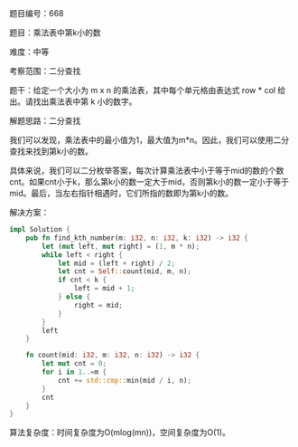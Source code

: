 题目编号：668

题目：乘法表中第k小的数

难度：中等

考察范围：二分查找

题干：给定一个大小为 m x n 的乘法表，其中每个单元格由表达式 row * col 给出。请找出乘法表中第 k 小的数字。

解题思路：二分查找

我们可以发现，乘法表中的最小值为1，最大值为m*n。因此，我们可以使用二分查找来找到第k小的数。

具体来说，我们可以二分枚举答案，每次计算乘法表中小于等于mid的数的个数cnt。如果cnt小于k，那么第k小的数一定大于mid，否则第k小的数一定小于等于mid。最后，当左右指针相遇时，它们所指的数即为第k小的数。

解决方案：

```rust
impl Solution {
    pub fn find_kth_number(m: i32, n: i32, k: i32) -> i32 {
        let (mut left, mut right) = (1, m * n);
        while left < right {
            let mid = (left + right) / 2;
            let cnt = Self::count(mid, m, n);
            if cnt < k {
                left = mid + 1;
            } else {
                right = mid;
            }
        }
        left
    }

    fn count(mid: i32, m: i32, n: i32) -> i32 {
        let mut cnt = 0;
        for i in 1..=m {
            cnt += std::cmp::min(mid / i, n);
        }
        cnt
    }
}
```

算法复杂度：时间复杂度为O(mlog(mn))，空间复杂度为O(1)。